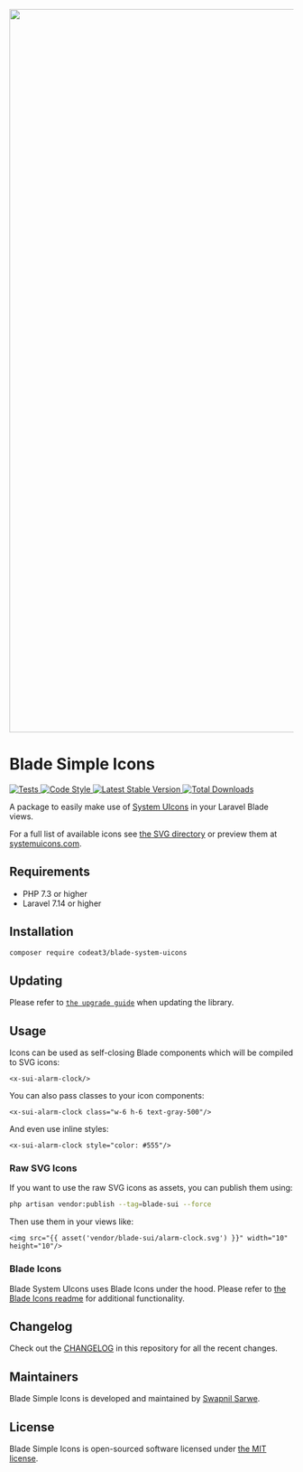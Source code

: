 <p align="center">
    <img src="https://banners.beyondco.de/Blade%20System%20UIcons.png?theme=light&packageManager=composer+require&packageName=codeat3%2Fblade-system-uicons&pattern=architect&style=style_1&description=A+package+to+use+System+UIcons+in+your+Laravel+Blade+views&md=1&showWatermark=1&fontSize=100px&images=https%3A%2F%2Flaravel.com%2Fimg%2Flogomark.min.svg" width="1280" title="Social Card Blade Simple Icons">
</p>

# Blade Simple Icons

<a href="https://github.com/codeat3/blade-systemui-icons/actions?query=workflow%3ATests">
    <img src="https://github.com/codeat3/blade-systemui-icons/workflows/Tests/badge.svg" alt="Tests">
</a>
<a href="https://github.styleci.io/repos/258753939">
    <img src="https://github.styleci.io/repos/258753939/shield?style=flat" alt="Code Style">
</a>
<a href="https://packagist.org/packages/codeat3/blade-systemui-icons">
    <img src="https://img.shields.io/packagist/v/codeat3/blade-systemui-icons" alt="Latest Stable Version">
</a>
<a href="https://packagist.org/packages/codeat3/blade-systemui-icons">
    <img src="https://img.shields.io/packagist/dt/codeat3/blade-systemui-icons" alt="Total Downloads">
</a>

A package to easily make use of [System UIcons](hhttps://github.com/CoreyGinnivan/system-uicons) in your Laravel Blade views.

For a full list of available icons see [the SVG directory](resources/svg) or preview them at [systemuicons.com](https://systemuicons.com/).

## Requirements

- PHP 7.3 or higher
- Laravel 7.14 or higher

## Installation

```bash
composer require codeat3/blade-system-uicons
```

## Updating

Please refer to [`the upgrade guide`](UPGRADE.md) when updating the library.

## Usage

Icons can be used as self-closing Blade components which will be compiled to SVG icons:

```blade
<x-sui-alarm-clock/>
```

You can also pass classes to your icon components:

```blade
<x-sui-alarm-clock class="w-6 h-6 text-gray-500"/>
```

And even use inline styles:

```blade
<x-sui-alarm-clock style="color: #555"/>
```

### Raw SVG Icons

If you want to use the raw SVG icons as assets, you can publish them using:

```bash
php artisan vendor:publish --tag=blade-sui --force
```

Then use them in your views like:

```blade
<img src="{{ asset('vendor/blade-sui/alarm-clock.svg') }}" width="10" height="10"/>
```

### Blade Icons

Blade System UIcons uses Blade Icons under the hood. Please refer to [the Blade Icons readme](https://github.com/blade-ui-kit/blade-icons) for additional functionality.

## Changelog

Check out the [CHANGELOG](CHANGELOG.md) in this repository for all the recent changes.

## Maintainers

Blade Simple Icons is developed and maintained by [Swapnil Sarwe](https://swapnilsarwe.com).

## License

Blade Simple Icons is open-sourced software licensed under [the MIT license](LICENSE.md).

